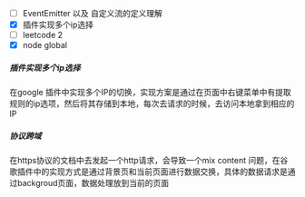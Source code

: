 - [ ] EventEmitter 以及 自定义流的定义理解
- [x] 插件实现多个ip选择
- [ ] leetcode 2
- [x] node global

##### 插件实现多个ip选择

在google 插件中实现多个IP的切换，实现方案是通过在页面中右键菜单中有提取规则的ip选项，然后将其存储到本地，每次去请求的时候，去访问本地拿到相应的IP

##### 协议跨域

在https协议的文档中去发起一个http请求，会导致一个mix content 问题，在谷歌插件中的实现方式是通过背景页和当前页面进行数据交换，具体的数据请求是通过backgroud页面，数据处理放到当前的页面